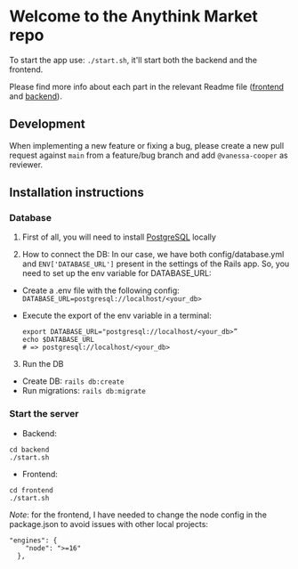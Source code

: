 # Welcome to the Anythink Market repo

To start the app use: `./start.sh`, it'll start both the backend and the frontend.

Please find more info about each part in the relevant Readme file ([frontend](frontend/readme.md) and [backend](backend/README.md)).

## Development

When implementing a new feature or fixing a bug, please create a new pull request against `main` from a feature/bug branch and add `@vanessa-cooper` as reviewer.

## Installation instructions

### Database

1. First of all, you will need to install [PostgreSQL](https://www.postgresql.org) locally 

2. How to connect the DB: In our case, we have both config/database.yml and `ENV['DATABASE_URL']` present in the settings of the Rails app. So, you need to set up the env variable for DATABASE_URL:
  - Create a .env file with the following config:
    `DATABASE_URL=postgresql://localhost/<your_db>`

  - Execute the export of the env variable in a terminal:
    ```
    export DATABASE_URL="postgresql://localhost/<your_db>”
    echo $DATABASE_URL
    # => postgresql://localhost/<your_db>
    ```

3. Run the DB
- Create DB: `rails db:create`
- Run migrations: `rails db:migrate`

### Start the server

- Backend: 
```
cd backend
./start.sh
````

- Frontend:
```
cd frontend
./start.sh
```

*Note*: for the frontend, I have needed to change the node config in the package.json to avoid issues with other local projects:

```
"engines": {
    "node": ">=16"
  },
````
